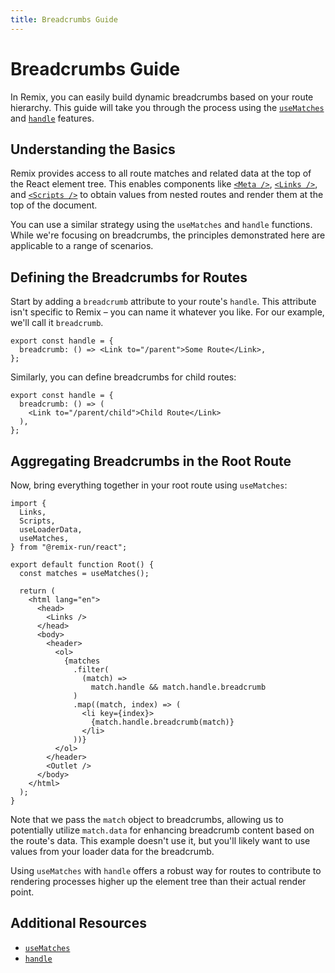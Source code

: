 ```yaml
---
title: Breadcrumbs Guide
---
```


# Breadcrumbs Guide

In Remix, you can easily build dynamic breadcrumbs based on your route hierarchy. This guide will take you through the process using the [`useMatches`][use-matches] and [`handle`][handle] features.

## Understanding the Basics

Remix provides access to all route matches and related data at the top of the React element tree. This enables components like [`<Meta />`][meta-component], [`<Links />`][links-component], and [`<Scripts />`][scripts-component] to obtain values from nested routes and render them at the top of the document.

You can use a similar strategy using the `useMatches` and `handle` functions. While we're focusing on breadcrumbs, the principles demonstrated here are applicable to a range of scenarios.

## Defining the Breadcrumbs for Routes

Start by adding a `breadcrumb` attribute to your route's `handle`. This attribute isn't specific to Remix – you can name it whatever you like. For our example, we'll call it `breadcrumb`.

```tsx filename=app/routes/parent.tsx
export const handle = {
  breadcrumb: () => <Link to="/parent">Some Route</Link>,
};
```

Similarly, you can define breadcrumbs for child routes:

```tsx filename=app/routes/parent.child.tsx
export const handle = {
  breadcrumb: () => (
    <Link to="/parent/child">Child Route</Link>
  ),
};
```

## Aggregating Breadcrumbs in the Root Route

Now, bring everything together in your root route using `useMatches`:

```tsx filename=app/root.tsx lines=[5,9,19-28]
import {
  Links,
  Scripts,
  useLoaderData,
  useMatches,
} from "@remix-run/react";

export default function Root() {
  const matches = useMatches();

  return (
    <html lang="en">
      <head>
        <Links />
      </head>
      <body>
        <header>
          <ol>
            {matches
              .filter(
                (match) =>
                  match.handle && match.handle.breadcrumb
              )
              .map((match, index) => (
                <li key={index}>
                  {match.handle.breadcrumb(match)}
                </li>
              ))}
          </ol>
        </header>
        <Outlet />
      </body>
    </html>
  );
}
```

Note that we pass the `match` object to breadcrumbs, allowing us to potentially utilize `match.data` for enhancing breadcrumb content based on the route's data. This example doesn't use it, but you'll likely want to use values from your loader data for the breadcrumb.

Using `useMatches` with `handle` offers a robust way for routes to contribute to rendering processes higher up the element tree than their actual render point.

## Additional Resources

- [`useMatches`][use-matches]
- [`handle`][handle]

[use-matches]: ../hooks/use-matches
[handle]: ../route/handle
[meta-component]: ../components/meta
[links-component]: ../components/links
[scripts-component]: ../components/scripts
